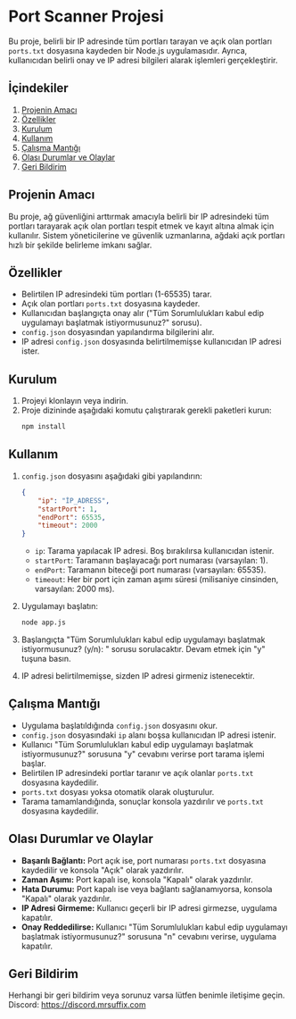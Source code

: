 # Port Scanner Projesi

Bu proje, belirli bir IP adresinde tüm portları tarayan ve açık olan portları `ports.txt` dosyasına kaydeden bir Node.js uygulamasıdır. Ayrıca, kullanıcıdan belirli onay ve IP adresi bilgileri alarak işlemleri gerçekleştirir.

## İçindekiler

1. [Projenin Amacı](#projenin-amacı)
2. [Özellikler](#özellikler)
3. [Kurulum](#kurulum)
4. [Kullanım](#kullanım)
5. [Çalışma Mantığı](#çalışma-mantığı)
6. [Olası Durumlar ve Olaylar](#olası-durumlar-ve-olaylar)
7. [Geri Bildirim](#geri-bildirim)

## Projenin Amacı

Bu proje, ağ güvenliğini arttırmak amacıyla belirli bir IP adresindeki tüm portları tarayarak açık olan portları tespit etmek ve kayıt altına almak için kullanılır. Sistem yöneticilerine ve güvenlik uzmanlarına, ağdaki açık portları hızlı bir şekilde belirleme imkanı sağlar.

## Özellikler

- Belirtilen IP adresindeki tüm portları (1-65535) tarar.
- Açık olan portları `ports.txt` dosyasına kaydeder.
- Kullanıcıdan başlangıçta onay alır ("Tüm Sorumlulukları kabul edip uygulamayı başlatmak istiyormusunuz?" sorusu).
- `config.json` dosyasından yapılandırma bilgilerini alır.
- IP adresi `config.json` dosyasında belirtilmemişse kullanıcıdan IP adresi ister.

## Kurulum

1. Projeyi klonlayın veya indirin.
2. Proje dizininde aşağıdaki komutu çalıştırarak gerekli paketleri kurun:
    ```sh
    npm install
    ```

## Kullanım

1. `config.json` dosyasını aşağıdaki gibi yapılandırın:
    ```json
    {
        "ip": "İP_ADRESS",
        "startPort": 1,
        "endPort": 65535,
        "timeout": 2000
    }
    ```
    - `ip`: Tarama yapılacak IP adresi. Boş bırakılırsa kullanıcıdan istenir.
    - `startPort`: Taramanın başlayacağı port numarası (varsayılan: 1).
    - `endPort`: Taramanın biteceği port numarası (varsayılan: 65535).
    - `timeout`: Her bir port için zaman aşımı süresi (milisaniye cinsinden, varsayılan: 2000 ms).

2. Uygulamayı başlatın:
    ```sh
    node app.js
    ```

3. Başlangıçta "Tüm Sorumlulukları kabul edip uygulamayı başlatmak istiyormusunuz? (y/n): " sorusu sorulacaktır. Devam etmek için "y" tuşuna basın.
4. IP adresi belirtilmemişse, sizden IP adresi girmeniz istenecektir.

## Çalışma Mantığı

- Uygulama başlatıldığında `config.json` dosyasını okur.
- `config.json` dosyasındaki `ip` alanı boşsa kullanıcıdan IP adresi istenir.
- Kullanıcı "Tüm Sorumlulukları kabul edip uygulamayı başlatmak istiyormusunuz?" sorusuna "y" cevabını verirse port tarama işlemi başlar.
- Belirtilen IP adresindeki portlar taranır ve açık olanlar `ports.txt` dosyasına kaydedilir.
- `ports.txt` dosyası yoksa otomatik olarak oluşturulur.
- Tarama tamamlandığında, sonuçlar konsola yazdırılır ve `ports.txt` dosyasına kaydedilir.

## Olası Durumlar ve Olaylar

- **Başarılı Bağlantı:** Port açık ise, port numarası `ports.txt` dosyasına kaydedilir ve konsola "Açık" olarak yazdırılır.
- **Zaman Aşımı:** Port kapalı ise, konsola "Kapalı" olarak yazdırılır.
- **Hata Durumu:** Port kapalı ise veya bağlantı sağlanamıyorsa, konsola "Kapalı" olarak yazdırılır.
- **IP Adresi Girmeme:** Kullanıcı geçerli bir IP adresi girmezse, uygulama kapatılır.
- **Onay Reddedilirse:** Kullanıcı "Tüm Sorumlulukları kabul edip uygulamayı başlatmak istiyormusunuz?" sorusuna "n" cevabını verirse, uygulama kapatılır.

## Geri Bildirim

Herhangi bir geri bildirim veya sorunuz varsa lütfen benimle iletişime geçin.
Discord: https://discord.mrsuffix.com
